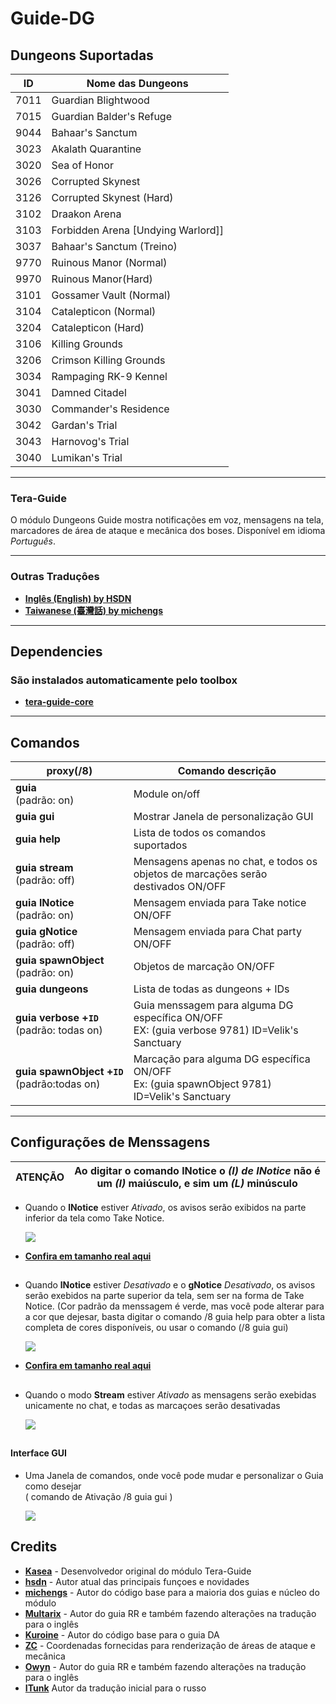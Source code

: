 Guide-DG
======

##  Dungeons Suportadas
ID | Nome das Dungeons 
--- | ---
7011 | Guardian Blightwood
7015 | Guardian Balder's Refuge
9044 | Bahaar's Sanctum 
3023 | Akalath Quarantine 
3020 | Sea of Honor 
3026 | Corrupted Skynest 
3126 | Corrupted Skynest (Hard) 
3102 | Draakon Arena 
3103 | Forbidden Arena [Undying Warlord]]
3037	| Bahaar's Sanctum (Treino)
9770	| Ruinous Manor (Normal)
9970	| Ruinous Manor(Hard)
3101	| Gossamer Vault (Normal)
3104	| Catalepticon (Normal)
3204	| Catalepticon (Hard)
3106 | Killing Grounds
3206 | Crimson Killing Grounds
3034 | Rampaging RK-9 Kennel
3041 | Damned Citadel
3030 | Commander's Residence
3042 | Gardan's Trial
3043 | Harnovog's Trial
3040 | Lumikan's Trial

----

### Tera-Guide
O módulo Dungeons Guide mostra notificações em voz, mensagens na tela, marcadores de área de ataque e mecânica dos boses. Disponível em idioma *Português*.

----

### Outras Traduçôes
- **[Inglês (English) by HSDN](https://github.com/hsdn/tera-guide)**
- **[Taiwanese (臺灣話) by michengs](https://github.com/michengs/Dungeon-guide)**

---
## Dependencies
###  São instalados automaticamente pelo toolbox

- **[tera-guide-core](https://github.com/hsdn/tera-guide-core)**

------

## Comandos 
proxy(/8) | Comando descrição 
--- | ---
**guia**<br>(padrão: on) | Module on/off
**guia&nbsp;gui** | Mostrar Janela de personalização GUI
**guia&nbsp;help** | Lista de todos os comandos suportados
**guia&nbsp;stream**<br>(padrão: off) | Mensagens apenas no chat, e todos os objetos de marcações serão destivados ON/OFF
**guia&nbsp;lNotice**<br>(padrão: on) | Mensagem enviada para Take notice ON/OFF 
**guia&nbsp;gNotice**<br>(padrão: off) | Mensagem enviada para Chat party ON/OFF
**guia&nbsp;spawnObject**<br>(padrão: on) | Objetos de marcação ON/OFF
**guia&nbsp;dungeons** | Lista de todas as dungeons + IDs
**guia&nbsp;verbose&nbsp;+`ID`**<br>(padrão: todas on) |Guia menssagem para alguma DG específica ON/OFF<br>EX: (guia verbose 9781) ID=Velik's Sanctuary
**guia&nbsp;spawnObject&nbsp;+`ID`**<br>(padrão:todas on) | Marcação para alguma DG específica ON/OFF<br>Ex: (guia spawnObject 9781) ID=Velik's Sanctuary 


---

## Configurações de Menssagens
 
 ATENÇÃO | Ao digitar o comando **lNotice** o *(I) de INotice* não  é um *(I)* maiúsculo, e sim um *(L)* minúsculo
---- | ----


* Quando o **lNotice** estiver *Ativado*, os avisos serão exibidos na parte inferior da tela como Take Notice.

  ![](https://i.imgur.com/qAVCiuv.jpg)
- **[Confira em tamanho real aqui](https://camo.githubusercontent.com/c8cc521b78404cf796eb6b87d0f8b10fbda2e9a2/68747470733a2f2f692e696d6775722e636f6d2f465a5046397a742e706e67)**

##

* Quando **lNotice** estiver *Desativado* e o **gNotice** *Desativado*, os avisos serão exebidos na parte superior da tela, sem ser na forma de Take Notice. (Cor padrão da menssagem é verde, mas você pode alterar para a cor que dejesar, basta digitar o comando /8 guia help para obter a lista completa de cores disponíveis, ou usar o comando (/8 guia gui)  
  
  ![](https://i.imgur.com/R2PuTGK.jpg)
- **[Confira em tamanho real aqui](https://camo.githubusercontent.com/76e36f0630a62a456a43324790b16fce124d4a13/68747470733a2f2f692e696d6775722e636f6d2f6d3656515738552e706e67)** 

##
* Quando o modo **Stream** estiver *Ativado* as mensagens serão exebidas unicamente no chat, e todas as marcaçoes serão desativadas

  ![](https://i.imgur.com/kbRd3Xd.png)

##   
   #### Interface GUI
* Uma Janela de comandos, onde você pode mudar e personalizar o Guia como desejar<br>( comando de Ativação /8 guia gui )
 
  ![](https://i.imgur.com/YIRLVmM.png) 

###  

## Credits
- **[Kasea](https://github.com/Kaseaa)** - Desenvolvedor original do módulo Tera-Guide
- **[hsdn](https://github.com/hsdn)** - Autor atual das principais funçoes e novidades
- **[michengs](https://github.com/michengs)** - Autor do código base para a maioria dos guias e núcleo do módulo
- **[Multarix](https://github.com/Multarix)** - Autor do guia RR e também fazendo alterações na tradução para o inglês
- **[Kuroine](https://github.com/Kuroine)** - Autor do código base para o guia DA
- **[ZC](https://github.com/tera-mod)** - Coordenadas fornecidas para renderização de áreas de ataque e mecânica
- **[Owyn](https://github.com/Owyn)** - Autor do guia RR e também fazendo alterações na tradução para o inglês
- **[ITunk](https://github.com/GrafNikola)** Autor da tradução inicial para o russo
